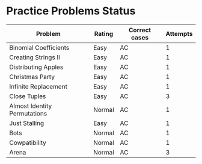 # Practice Problems Status
Problem|Rating|Correct cases|Attempts
-|-|-|-
Binomial Coefficients|Easy|AC|1
Creating Strings II|Easy|AC|1
Distributing Apples|Easy|AC|1
Christmas Party|Easy|AC|1
Infinite Replacement|Easy|AC|1
Close Tuples|Easy|AC|3
Almost Identity Permutations|Normal|AC|1
Just Stalling|Easy|AC|1
Bots|Normal|AC|1
Cowpatibility|Normal|AC|1
Arena|Normal|AC|3
